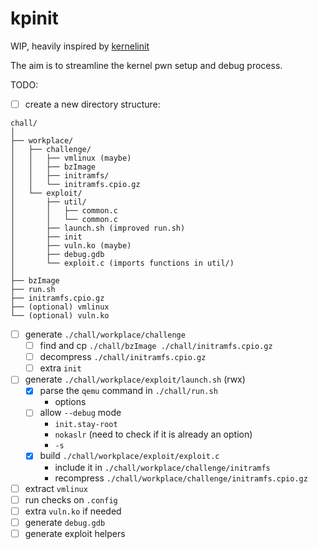 # kpinit

WIP, heavily inspired by [kernelinit](https://github.com/Myldero/kernelinit)

The aim is to streamline the kernel pwn setup and debug process. 

TODO:
- [ ] create a new directory structure: 
```
chall/
│
├── workplace/
│   ├── challenge/
│   │   ├── vmlinux (maybe)
│   │   ├── bzImage
│   │   ├── initramfs/
│   │   └── initramfs.cpio.gz
│   └── exploit/
│       ├── util/
│       │   ├── common.c
│       │   └── common.c
│       ├── launch.sh (improved run.sh)
│       ├── init
│       ├── vuln.ko (maybe)
│       ├── debug.gdb
│       └── exploit.c (imports functions in util/)
│
├── bzImage
├── run.sh
├── initramfs.cpio.gz
├── (optional) vmlinux
└── (optional) vuln.ko
```
- [ ] generate `./chall/workplace/challenge`
  - [ ] find and cp `./chall/bzImage ./chall/initramfs.cpio.gz`
  - [ ] decompress `./chall/initramfs.cpio.gz`
  - [ ] extra `init`
- [ ] generate `./chall/workplace/exploit/launch.sh` (rwx)
  - [x] parse the `qemu` command in `./chall/run.sh`
    - options 
  - [ ] allow `--debug` mode
    - `init.stay-root`
    - `nokaslr` (need to check if it is already an option)
    - `-s`
  - [x] build `./chall/workplace/exploit/exploit.c`
    - include it in `./chall/workplace/challenge/initramfs`
    - recompress `./chall/workplace/challenge/initramfs.cpio.gz` 
- [ ] extract `vmlinux`
- [ ] run checks on `.config`
- [ ] extra `vuln.ko` if needed 
- [ ] generate `debug.gdb`
- [ ] generate exploit helpers 
